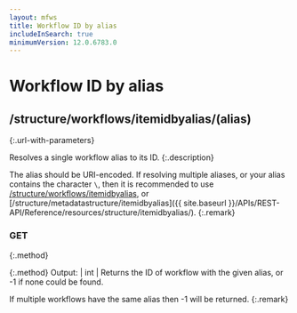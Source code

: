 ```yaml
---
layout: mfws
title: Workflow ID by alias
includeInSearch: true
minimumVersion: 12.0.6783.0
---
```


# Workflow ID by alias

## /structure/workflows/itemidbyalias/(alias)
{:.url-with-parameters}

Resolves a single workflow alias to its ID.
{:.description}

The alias should be URI-encoded.  If resolving multiple aliases, or your alias contains the character `\`, then it is recommended to use [/structure/workflows/itemidbyalias](../), or [/structure/metadatastructure/itemidbyalias]({{ site.baseurl }}/APIs/REST-API/Reference/resources/structure/itemidbyalias/).
{:.remark}

### GET
{:.method}

{:.method}
Output: | int
| Returns the ID of workflow with the given alias, or -1 if none could be found.

If multiple workflows have the same alias then -1 will be returned.
{:.remark}